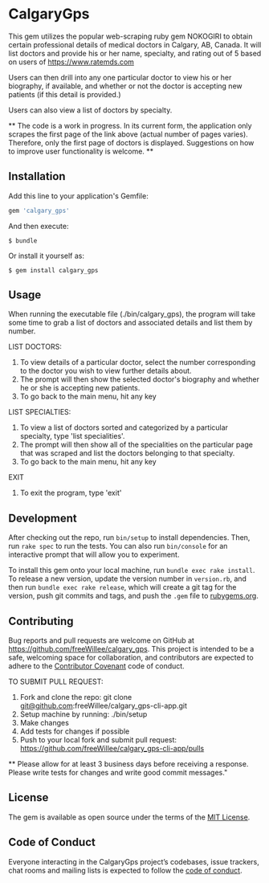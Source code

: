 # CalgaryGps

This gem utilizes the popular web-scraping ruby gem NOKOGIRI to obtain certain professional details of medical doctors in Calgary, AB, Canada.
It will list doctors and provide his or her name, specialty, and rating out of 5 based on users of https://www.ratemds.com

Users can then drill into any one particular doctor to view his or her biography, if available, and whether or not the doctor is accepting new patients (if this detail is provided.)

Users can also view a list of doctors by specialty.

** The code is a work in progress.  In its current form, the application only scrapes the first page of the link above (actual number of pages varies).  Therefore, only the first page of doctors is displayed.  Suggestions on how to improve user functionality is welcome. **

## Installation

Add this line to your application's Gemfile:

```ruby
gem 'calgary_gps'
```

And then execute:

    $ bundle

Or install it yourself as:

    $ gem install calgary_gps

## Usage

When running the executable file (./bin/calgary_gps), the program will take some time to grab a list of doctors and associated details and list them by number.

LIST DOCTORS:

1. To view details of a particular doctor, select the number corresponding to the doctor you wish to view further details about.
2. The prompt will then show the selected doctor's biography and whether he or she is accepting new patients.
3. To go back to the main menu, hit any key

LIST SPECIALTIES:

1. To view a list of doctors sorted and categorized by a particular specialty, type 'list specialities'.
2. The prompt will then show all of the specialities on the particular page that was scraped and list the doctors belonging to that specialty.
3. To go back to the main menu, hit any key

EXIT
1. To exit the program, type 'exit'

## Development

After checking out the repo, run `bin/setup` to install dependencies. Then, run `rake spec` to run the tests. You can also run `bin/console` for an interactive prompt that will allow you to experiment.

To install this gem onto your local machine, run `bundle exec rake install`. To release a new version, update the version number in `version.rb`, and then run `bundle exec rake release`, which will create a git tag for the version, push git commits and tags, and push the `.gem` file to [rubygems.org](https://rubygems.org).

## Contributing

Bug reports and pull requests are welcome on GitHub at https://github.com/freeWillee/calgary_gps. This project is intended to be a safe, welcoming space for collaboration, and contributors are expected to adhere to the [Contributor Covenant](http://contributor-covenant.org) code of conduct.

TO SUBMIT PULL REQUEST:

1) Fork and clone the repo: git clone git@github.com:freeWillee/calgary_gps-cli-app.git
2) Setup machine by running: ./bin/setup
3) Make changes
4) Add tests for changes if possible
5) Push to your local fork and submit pull request: https://github.com/freeWillee/calgary_gps-cli-app/pulls

** Please allow for at least 3 business days before receiving a response.  Please write tests for changes and write good commit messages."

## License

The gem is available as open source under the terms of the [MIT License](https://opensource.org/licenses/MIT).

## Code of Conduct

Everyone interacting in the CalgaryGps project’s codebases, issue trackers, chat rooms and mailing lists is expected to follow the [code of conduct](https://github.com/freeWillee/calgary_gps/blob/master/CODE_OF_CONDUCT.md).
